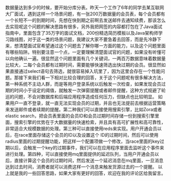 数据量达到多少的时候，要开始分库分表。昨天一个工作了6年的同学去某互联网大厂面试，遇到这样一个场景问题，有一张200万数据量的会员表，每个会员都有一个长短不一的到期时间，先想在快到期之前啊去发送邮件去通知续费，那该怎么去实现呢这个问题的解决思路有很多，另外我把网签的内容都打包在了Java面试指南中，里面包含了35万字的面试文档，200份精选简历模板以及Java架构师学习路线图，对于这一类的场景问题，我建议大家不要急着去回答，而是先冷静下来，想清楚面试官希望通过这个问题去了解你哪一方面的能力，以及这个问题里面有哪些陷阱。特别要注意一个点，一定要理解清楚面试官的问题，如果没有听懂可以向他确认一遍。很显然这个问题里面有几个关键词，一两百万数据意味着数据量比较大，二每个会员都有过期时间，需要能够快速筛选出快过期的会员。很显然如果直接通过select语句去筛选，就很容易掉入坑里了，因为这里会存在一个性能问题。那接下来我们看一下相对比较合理的回答，关于这个问题呢有很多解决方法，第一种系统不主动人群，而是等用户登录系统以后触发一次检查，如果发现会员过期的时间小于设定的阈值，就触发一次弹窗提醒或者邮件提醒，这种方式规避了轮巡的问题，不会对数据库和后端应用程序造成任何压力，但缺点也比较明显。
	如果用户一直不登录，就一直无法实现会员的过期，并且也无法提前去根据运营策略来发送邮件或者续期的提醒。第二种我们可以直接使用搜索引擎，比如Zora或者elastic search，把会员表里面的会员ID和会员过期时间存储一份到搜索引擎里面，搜索引擎的优势在于大数据量的快速检索，并且具有高可扩展性和高可靠性，非常适合大规模数据的处理。第三种可以直接使用reds来实现。用户开通会员以后，在race里面存储这个会员的ID以及设置这个 ID的过期时间，然后可以使用radius里面的过期提醒功能，把这样一个配置项做一个修改，当race里面的key过期以后，会触发一个key的过期事件，我们可以在应用程序里面去监听这个事件来进行处理。第四种，可以直接使用mq里面提供的延迟队列，当用户开通会员以后，直接计算这个会员的过期时间，然后发送一个延迟消息在mq里面，一旦消息达到过去时间，消费者就可以消费这样一个消息来触发货源过去的一个提醒。
	以上就是我的一些回答思路，如果大家有更好的回答，欢迎在我的评论区给我留言。
